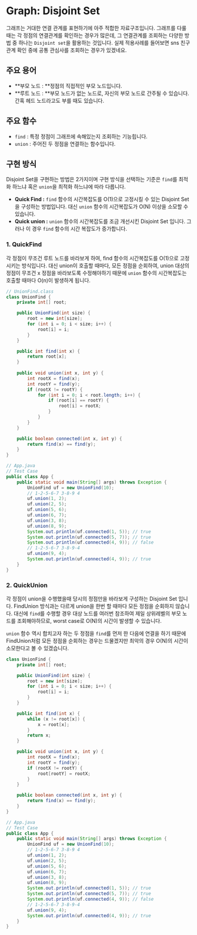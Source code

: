 # Graph: Disjoint Set

그래프는 거대한 연결 관계를 표현하기에 아주 적합한 자료구조입니다. 그래프를 다룰 때는 각 정점의 연결관계를 확인하는 경우가 많은데, 그 연결관계를 조회하는 다양한 방법 중 하나는 `Disjoint set`을 활용하는 것입니다. 실제 적용사례를 들어보면 sns 친구관계 확인 중에 공통 관심사를 조회하는 경우가 있겠네요.

## 주요 용어

- **부모 노드 : **정점의 직접적인 부모 노드입니다.
- **루트 노드 : **부모 노드가 없는 노드로, 자신의 부모 노드로 간주될 수 있습니다. 간혹 헤드 노드라고도 부를 때도 있습니다.

## 주요 함수

- `find` : 특정 정점이 그래프에 속해있는지 조회하는 기능힙니다.
- `union` : 주어진 두 정점을 연결하는 함수입니다.

## 구현 방식

Disjoint Set을 구현하는 방법은 2가지이며 구현 방식을 선택하는 기준은 `find`를 최적화 하느냐 혹은  `union`을 최적화 하느냐에 따라 다릅니다.

- **Quick Find :** `find` 함수의 시간복잡도를 O(1)으로 고정시킬 수 있는 Disjoint Set을 구성하는 방법입니다. 대신 `union` 함수의 시간복잡도가 O(N) 이상을 소모할 수 있습니다.
- **Quick union :** `union` 함수의 시간복잡도를 조금 개선시킨 Disjoint Set 입니다. 그러나 이 경우 `find` 함수의 시간 복잡도가 증가합니다.

### 1. QuickFind

각 정점이 무조건 루트 노드를 바라보게 하여, find 함수의 시간복잡도를 O(1)으로 고정시키는 방식입니다. 대신 union이 호출할 때마다, 모든 정점을 순회하여, union 대상의 정점이 무조건 x 정점을 바라보도록 수정해야하기 때문에 `union` 함수의 시간복잡도는 호출할 때마다 O(n)이 발생하게 됩니다.

```java
// UnionFind.class
class UnionFind {
    private int[] root;

    public UnionFind(int size) {
        root = new int[size];
        for (int i = 0; i < size; i++) {
            root[i] = i;
        }
    }

    public int find(int x) {
        return root[x];
    }
		
    public void union(int x, int y) {
        int rootX = find(x);
        int rootY = find(y);
        if (rootX != rootY) {
            for (int i = 0; i < root.length; i++) {
                if (root[i] == rootY) {
                    root[i] = rootX;
                }
            }
        }
    }

    public boolean connected(int x, int y) {
        return find(x) == find(y);
    }
}

// App.java
// Test Case
public class App {
    public static void main(String[] args) throws Exception {
        UnionFind uf = new UnionFind(10);
        // 1-2-5-6-7 3-8-9 4
        uf.union(1, 2);
        uf.union(2, 5);
        uf.union(5, 6);
        uf.union(6, 7);
        uf.union(3, 8);
        uf.union(8, 9);
        System.out.println(uf.connected(1, 5)); // true
        System.out.println(uf.connected(5, 7)); // true
        System.out.println(uf.connected(4, 9)); // false
        // 1-2-5-6-7 3-8-9-4
        uf.union(9, 4);
        System.out.println(uf.connected(4, 9)); // true
    }
}
```

### 2. QuickUnion

각 정점이 union을 수행했을때 당시의 정점만을 바라보게 구성하는 Disjoint Set 입니다. FindUnion 방식과는 다르게 union을 한번 할 때마다 모든 정점을 순회하지 않습니다. 대신에 `find`를 수행할 경우 대상 노드를 여러번 참조하여 제일 상위레벨의 부모 노드를 조회해야하므로, worst case로 O(N)의 시간이 발생할 수 있습니다.

`union` 함수 역시 합치고자 하는 두 정점을  `find`를 먼저 한 다음에 연결을 하기 때문에 FindUnion처럼 모든 정점을 순회하는 경우는 드물겠지만 최악의 경우 O(N)의 시간이 소모한다고 볼 수 있겠습니다.

```java
class UnionFind {
    private int[] root;

    public UnionFind(int size) {
        root = new int[size];
        for (int i = 0; i < size; i++) {
            root[i] = i;
        }
    }

    public int find(int x) {
        while (x != root[x]) {
            x = root[x];
        }
        return x;
    }

    public void union(int x, int y) {
        int rootX = find(x);
        int rootY = find(y);
        if (rootX != rootY) {
            root[rootY] = rootX;
        }
    }

    public boolean connected(int x, int y) {
        return find(x) == find(y);
    }
}

// App.java
// Test Case
public class App {
    public static void main(String[] args) throws Exception {
        UnionFind uf = new UnionFind(10);
        // 1-2-5-6-7 3-8-9 4
        uf.union(1, 2);
        uf.union(2, 5);
        uf.union(5, 6);
        uf.union(6, 7);
        uf.union(3, 8);
        uf.union(8, 9);
        System.out.println(uf.connected(1, 5)); // true
        System.out.println(uf.connected(5, 7)); // true
        System.out.println(uf.connected(4, 9)); // false
        // 1-2-5-6-7 3-8-9-4
        uf.union(9, 4);
        System.out.println(uf.connected(4, 9)); // true
    }
}
```

